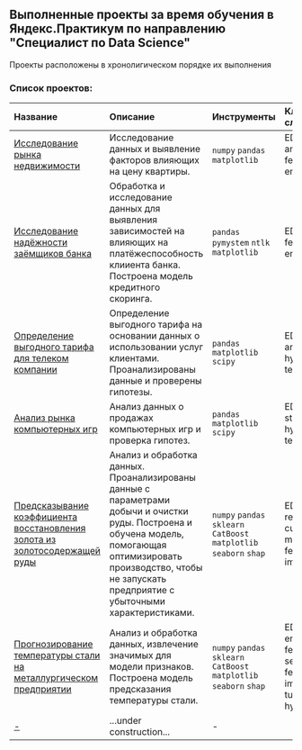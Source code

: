 ## Выполненные проекты за время обучения в Яндекс.Практикум по направлению "Специалист по Data Science"

Проекты расположены в хронолигическом порядке их выполнения

### Список проектов:
| Название | Описание | Инструменты |  Ключевые слова  |
| :------------------- | :---------------------- | :---------------------- | :------ |
| [Исследование рынка недвижимости](https://github.com/brut0/yandex.praktikum_ds_projects/tree/main/Real_estate_analysis) |  Исследование данных и выявление факторов влияющих на цену квартиры. | `numpy` `pandas` `matplotlib` | EDA, analysis, feature engineering
| [Исследование надёжности заёмщиков банка](https://github.com/brut0/yandex.praktikum_ds_projects/tree/main/Clients%20debt%20analysis) | Обработка и исследование данных для выявления зависимостей на влияющих на платёжеспособность клииента банка. Построена модель кредитного скоринга. | `pandas` `pymystem` `ntlk` `matplotlib` | EDA, NLP, feature engineering |
| [Определение выгодного тарифа для телеком компании](https://github.com/brut0/yandex.praktikum_ds_projects/tree/main/Tarrifs_of_telecom) | Определение выгодного тарифа на основании данных о использовании услуг клиентами. Проанализированы данные и проверены гипотезы. | `pandas` `matplotlib`  `scipy` | EDA, analysis, hypotesys testing |
| [Анализ рынка компьютерных игр](https://github.com/brut0/yandex.praktikum_ds_projects/tree/main/Games_analysis) | Анализ данных о продажах компьютерных игр и проверка гипотез. | `pandas` `matplotlib` `scipy` | EDA, statistics, hypotesys testing
| [Предсказывание коэффициента восстановления золота из золотосодержащей руды](https://github.com/brut0/yandex.praktikum_ds_projects/tree/main/Gold_recovery) | Анализ и обработка данных. Проанализированы данные с параметрами добычи и очистки руды. Построена и обучена модель, помогающая оптимизировать производство, чтобы не запускать предприятие с убыточными характеристиками. | `numpy`  `pandas` `sklearn` `CatBoost` `matplotlib` `seaborn` `shap` | EDA, regression, custom metric, feature importance
| [Прогнозирование температуры стали на металлургическом предприятии](https://github.com/brut0/yandex.praktikum_ds_projects/tree/main/Temperature_of_steel) | Анализ и обработка данных, извлечение значимых для модели признаков. Построена модель предсказания температуры стали. | `numpy` `pandas` `sklearn` `CatBoost` `matplotlib` `seaborn` `shap` | EDA, feature engineering, feature selection, feature importance, tuning hyperparams |
| [-]() | ...under construction... | - |

